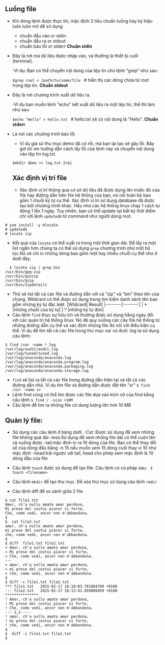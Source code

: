 ## Luồng file
- Khi dòng lệnh được thực thi, mặc định 3 tiêu chuẩn luồng hay ký hiệu luôn luôn mở để sử dụng
  - chuẩn đầu vào or stdin
  - chuẩn đầu ra or stdout
  - chuẩn báo lỗi or stderr
**Chuẩn stdin**
- Đây là nơi mà dữ liệu được nhập vào, và thường là thiết bị cuối (terminal).

  -Ví dụ: Bạn có thể chuyển nội dung của tệp tin cho lệnh "grep" như sau:

   `$grep root < /path/to/some/file ` # hiển thị các dòng chứa từ root trong tệp tin.​
**Chuẩn stdout**
- Đây là nơi chương trình xuất dữ liệu ra.

  -Ví dụ bạn muốn lệnh "echo" kết xuất dữ liệu ra một tệp tin, thế thì làm như sau:

   `$echo "Hello" > hello.txt ` # hello.txt sẽ có nội dung là "Hello".​
**Chuẩn stderr**
- Là nơi các chương trình báo lỗi

  - Ví dụ giả sử thư mục demo đã có rồi, mà bạn lại tạo sẽ gây lỗi. Bây giờ tôi xin hướng dẫn cách lấy lỗi của lệnh này và chuyển nội dung vào tệp tin log.txt.

   `$mkdir demo >> log.txt 2>&1​`

  ## Xác định vị trí file
  - Xác định vị trí thông qua cơ sở dữ liệu đã được dựng lên trước đó của file hay đường dẫn trên file hệ thống của bạn, nó nối toàn bộ bao gồm 1 chuỗi ký tự cụ thể. Xác định vị trí sử dụng database đã được tạo bởi chương trình khác. Hầu như các hệ thống linux chạy 1 cách tự động 1 lần 1 ngày. Tuy nhiên, bạn có thể update tại bất kỳ thời điểm chỉ với lệnh `updatedb` từ command như người dùng root.
 ```
# yum install -y mlocate
# updatedb
# locate zip
```
  - Kết quả của `locate` có thể xuất ra trong một thời gian dài. Để lấy ra một list ngắn hơn chúng ta có thể sử dụng `grep` chương trình như một bộ lọc.Nó sẽ chỉ in những dòng bao gồm một hay nhiều chuỗi cụ thể như ở dưới đây:
```
  $ locate zip | grep bin
/usr/bin/gpg-zip
/usr/bin/gunzip
/usr/bin/gzip
/usr/bin/zipdetails
```
- Thứ sẽ list tất cả các file và đường dẫn với cả "zip" và "bin" theo tên của chúng. Wildcard có thể được sử dụng trong tìm kiếm danh sách tên bao gồm những ký tự đặc biệt.
|Wildcard| Result|
|--------|:-------:|
|   *    |những chuỗi của ký tự|
|   ?    |những ký tự đơn|
- Câu lệnh `find` thực sự hữu ích và thường được sử dụng hằng ngày đối với các quản trị hệ thống linux. Nó đệ quy xuống các cây file hệ thống từ những đường dẫn cụ thể và xác định những file đó nối với điều kiện cụ thể. Ví dụ để tìm tất cả các file trong thư mục var có đuôi .log ta sử dụng câu lệnh:
```
$ find /var -name *.log
/var/log/audit/audit.log
/var/log/tuned/tuned.log
/var/log/anaconda/anaconda.log
/var/log/anaconda/anaconda.program.log
/var/log/anaconda/anaconda.packaging.log
/var/log/anaconda/anaconda.storage.log
```
- `find` sẽ list ra tất cả các file trong đường dẫn hiện tại và tất cả các đường dẫn nhỏ. Ví dụ tìm file và đường dẫn được đặt tên "sr"
`$ find /usr -name sr`
- Lệnh find cũng có thể tìm được các file dựa vào kích cỡ của find bằng câu lệnh
`$ find / -size +10M`
- Câu lệnh để tìm ra những file có dung lượng lớn hơn 10 MB
## Quản lý file:
- Sử dụng các câu lệnh ở bảng dưới.
  -Cat :Được sử dụng để xem những file không quá dài
  -less:Sử dụng để xem những file dài có thể cuộn lên và xuống được
  -tail:mặc định in ra 10 dòng của file. Bạn có thể thay đổi số của dòng đầu bằng -n 15 nếu muốn xem 15 dòng cuối thay vì 10 như mặc định 
  -head:trái ngược với tail, head cho phép xem mặc định là 10 dòng đầu của file

- Câu lệnh `touch` được sử dụng để tạo file. Câu lệnh có cú pháp sau:
` $ touch <filename>`
- Câu lệnh `mkdir` để tạo thư mục. Để xóa thư mục sử dụng câu lệnh `rmdir`
- Câu lệnh diff để so sánh giữa 2 file
```
$ cat file1.txt
Amor, ch'a nullo amato amar perdona,
Mi prese del costui piacer si forte,
Che, come vedi, ancor non m'abbandona.
$ 
$  cat file2.txt
amor, ch'a nullo amato amar perdona,
mi prese del costui piacer si forte,
che, come vedi, ancor non m'abbandona.
$ 
$ diff  file1.txt file2.txt
< Amor, ch'a nullo amato amar perdona,
< Mi prese del costui piacer si forte,
< Che, come vedi, ancor non m'abbandona.
---
> amor, ch'a nullo amato amar perdona,
> mi prese del costui piacer si forte,
> che, come vedi, ancor non m'abbandona.
$ 
$ diff -c file1.txt file2.txt
*** file1.txt   2015-02-17 16:10:03.781804799 +0100
--- file2.txt   2015-02-17 16:13:41.059088459 +0100
***************
! Amor, ch'a nullo amato amar perdona,
! Mi prese del costui piacer si forte,
! Che, come vedi, ancor non m'abbandona.
--- 1,3 ----
! amor, ch'a nullo amato amar perdona,
! mi prese del costui piacer si forte,
! che, come vedi, ancor non m'abbandona.
$ 
$  diff -i file1.txt file2.txt
$ 
```





